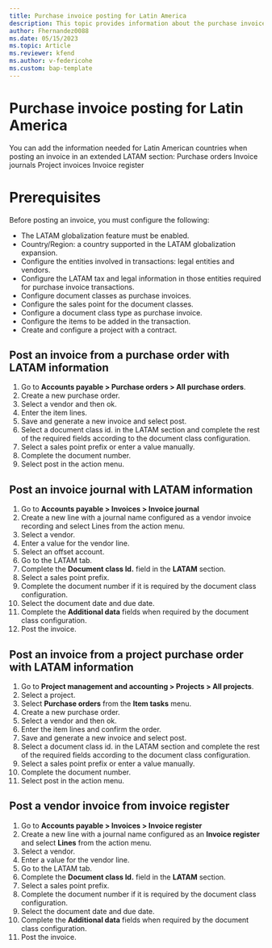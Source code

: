 ```yaml
---
title: Purchase invoice posting for Latin America
description: This topic provides information about the purchase invoice posting process for Latin America. 
author: Fhernandez0088
ms.date: 05/15/2023
ms.topic: Article
ms.reviewer: kfend
ms.author: v-federicohe 
ms.custom: bap-template
---
```

# Purchase invoice posting for Latin America
You can add the information needed for Latin American countries when posting an invoice in an extended LATAM section:
Purchase orders
Invoice journals
Project invoices
Invoice register
# Prerequisites
Before posting an invoice, you must configure the following:
- The LATAM globalization feature must be enabled.
- Country/Region: a country supported in the LATAM globalization expansion.
- Configure the entities involved in transactions: legal entities and vendors.
- Configure the LATAM tax and legal information in those entities required for purchase invoice transactions.
- Configure document classes as purchase invoices.
- Configure the sales point for the document classes.
- Configure a document class type as purchase invoice.
- Configure the items to be added in the transaction.
- Create and configure a project with a contract.
## Post an invoice from a purchase order with LATAM information
1. Go to **Accounts payable > Purchase orders > All purchase orders**.
2. Create a new purchase order.
3. Select a vendor and then ok.
4. Enter the item lines.
5. Save and generate a new invoice and select post.
6. Select a document class id. in the LATAM section and complete the rest of the required fields according to the document class configuration.
7. Select a sales point prefix or enter a value manually.
8. Complete the document number.
9. Select post in the action menu.
## Post an invoice journal with LATAM information
1. Go to **Accounts payable > Invoices > Invoice journal**
2. Create a new line with a journal name configured as a vendor invoice recording and select Lines from the action menu.
3. Select a vendor.
4. Enter a value for the vendor line.
5. Select an offset account.
6. Go to the LATAM tab.
7. Complete the **Document class Id.** field in the **LATAM** section.
8. Select a sales point prefix.
9. Complete the document number if it is required by the document class configuration.
10. Select the document date and due date.
11. Complete the **Additional data** fields when required by the document class configuration.
12. Post the invoice.	
## Post an invoice from a project purchase order with LATAM information
1. Go to **Project management and accounting > Projects > All projects**.
2. Select a project.
3. Select **Purchase orders** from the **Item tasks** menu.
4. Create a new purchase order.
3. Select a vendor and then ok.
4. Enter the item lines and confirm the order.
5. Save and generate a new invoice and select post.
6. Select a document class id. in the LATAM section and complete the rest of the required fields according to the document class configuration.
7. Select a sales point prefix or enter a value manually.
8. Complete the document number.
9. Select post in the action menu.
## Post a vendor invoice from invoice register
1. Go to **Accounts payable > Invoices > Invoice register**
2. Create a new line with a journal name configured as an **Invoice register** and select **Lines** from the action menu.
3. Select a vendor.
4. Enter a value for the vendor line.
5. Go to the LATAM tab.
6. Complete the **Document class Id.** field in the **LATAM** section.
7. Select a sales point prefix.
8. Complete the document number if it is required by the document class configuration.
9. Select the document date and due date.
10. Complete the **Additional data** fields when required by the document class configuration.
11. Post the invoice.
	
